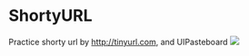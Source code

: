 ShortyURL
=====================
Practice shorty url by http://tinyurl.com, and UIPasteboard
![](https://doc-10-04-docs.googleusercontent.com/docs/securesc/t6a76d816au6uh6h2pt8ic48pgcirl5f/725dp9b080n1hh7r15u98memj18vibd7/1398664800000/13594459273517706595/13594459273517706595/0B-krfmFjYr8KWU1YNmNLbUFTNUk?h=16653014193614665626&e=download)
